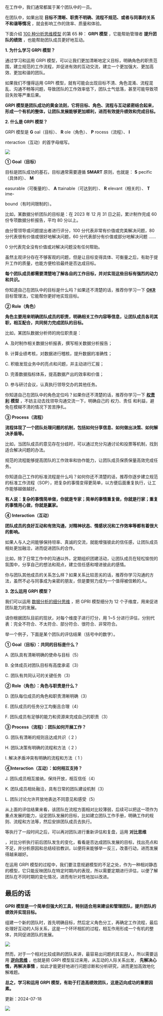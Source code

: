 在工作中，我们通常都属于某个团队中的一员。

在团队中，如果出现 **目标不清晰、职责不明确、流程不规范、或者与同事的关系不和谐等情况** ，就会影响工作的效率、质量和体验。

下面介绍 [100 种分析思维模型](https://mp.weixin.qq.com/mp/appmsgalbum?__biz=MzA4ODE2OTIxMw==&action=getalbum&album_id=1701638273011351554#wechat_redirect) 的第 65 种： **GRPI 模型** ，它能帮助管理者 **提升团队的绩效** ，也能帮助团队成员更好地互动。

**1. 为什么学习 GRPI 模型？**

通过学习和运用 GRPI 模型，可以让我们更加清晰地定义目标，明确角色的职责范围，建立规范的工作流程，并促进有效的互动交流，建立一个更加强大、更加高效、更加和谐的团队。

如果我们不懂得运用 GRPI 模型，就有可能会出现目标不清、角色混淆、流程混乱、沟通不畅等问题，导致团队的工作效率低下，团队士气低落，甚至可能导致项目失败等严重后果。

**GRPI 模型是团队成功的黄金法则，它将目标、角色、流程与互动紧密结合起来，形成一个有机的整体，让团队发展能够更加顺利，进而有效提升绩效和完成目标。**

**2. 什么是 GRPI 模型？**

GRPI 模型是 **G** oal（目标）、 **R** ole（角色）、 **P** rocess（流程）、 **I**

nteraction（互动）的首字母缩写。

![](https://mmbiz.qpic.cn/mmbiz_png/giaycic3UNwo0lotmUYmsepTFGdyibRGpsRb7vyAOYlHVt2cQcHSibe4hhrUMic0tk5rL61iadDJPBPKIKGtHqMJErCQ/640?wx_fmt=png) 

**① Goal（目标）**

目标是团队成功的基石，目标通常需要遵循 **SMART** 原则，也就是： **S** pecific（具体的）、 **M**

easurable（可衡量的）、 **A** ttainable（可达到的）、 **R** elevant（相关的）、 **T** ime-

bound（有时间限制的）。

比如，某数据分析团队的目标是：在 2023 年 12 月 31 日之前，累计制作完成 60 份专项数据分析报告，平均 80 分以上。

由分管领导或问题提出者进行评分，100 分代表非常有价值或完美解决问题，80 分代表很有价值或很好地解决问题，60 分代表部分有价值或部分地解决问题 ……

0 分代表完全没有价值或对解决问题没有任何帮助。

虽然主观评分存在不够客观的问题，但是让目标变得具体、可衡量之后，有助于提升工作的质量，也能方便检验最终是否达成目标。

**每个团队成员都需要清楚地了解各自的工作目标，并对实现这些目标有强烈的动力和共识。**

你知道自己在团队中的目标是什么吗？如果还不清楚的话，推荐你学习一下 [**OKR**](http://mp.weixin.qq.com/s?__biz=MzA4ODE2OTIxMw==&mid=2653474029&idx=1&sn=7f59ff75e63dac3fb9429b490b0506ed&chksm=8bf2237fbc85aa69595641c127effdbb1c4bf2dcbe66dafea696e822d52290b079540914d833&scene=21#wechat_redirect) 目标管理法，它能帮你更好地实现目标。

**② Role（角色）**

**角色主要用来明确团队成员的职责，明确相关工作内容等信息，让团队成员各司其职，相互配合，共同努力完成团队的目标。**

比如，某团队数据分析师的岗位职责是：

A. 及时制作相关数据分析报表，撰写相关数据分析报告；

B. 计算业绩考核，对数据进行稽核，提升数据的准确性；

C. 积极发现业务中的亮点和问题，并主动进行汇报；

D. 完善数据指标体系，提高数据产出的效率和价值；

D. 参与研讨会议，认真执行领导交办的其他任务。

你知道自己在团队中的角色定位吗？如果你还不清楚的话，推荐你学习一下 [**权责利**](http://mp.weixin.qq.com/s?__biz=MzA4ODE2OTIxMw==&mid=2653481051&idx=1&sn=ab66647b1d60b37bb419a1da5f5c7623&chksm=8bf207c9bc858edfdd52c80ecc88559824829f18dffdbbb2b50fc4c3d67428d8f9428cc82492&scene=21#wechat_redirect) **模型** ，不妨主动去找领导沟通交流一下，明确自己的  权力、责任  和利益，避免在模糊不清的情况下苦苦挣扎。

**③ Process（流程）**

**流程体现了一个团队处理问题的机制，包括如何分享信息、如何做出决策、如何解决矛盾等。**

比如，当团队成员的意见存在分歧时，可以通过充分沟通讨论和投票等机制，找到适合解决问题的办法。

规范的流程能够提高团队的工作效率和协作能力，让团队成员保质保量高效完成任务。

你知道自己工作的标准流程是什么吗？如何你还不清楚的话，推荐你逐步建立规范的标准工作流程（SOP），把复杂的事情变得更简单，以方便后面重复执行，让工作能够越做越好。

**有人说：复杂的事情简单做，你就是专家；简单的事情重复做，你就是行家；重复的事情用心做，你就是赢家。**

**④ Interaction（互动）**

**团队成员的良好互动和有效沟通，对精神状态、情感状况和工作效率等都有着很大的影响。**

如果人与人之间能够保持坦率、真诚的交流，就能增强彼此的信任感，让团队成员相处更加融洽，进而促进团队的合作。

比如，除了日常工作中的沟通以外，定期组织团建活动，让团队成员在轻松愉悦的氛围中，分享自己的想法和观点，建立信任感和增进彼此的感情。

你与团队其他成员的关系怎么样？如果关系比较恶劣的话，推荐你学习沟通的方法，虽然不必与同事成为亲密的朋友，但是要努力成为一个值得被信赖的人。

**3. 怎么运用 GRPI 模型？**

我们可以运用 [数据分析的细分思维](https://mp.weixin.qq.com/s?__biz=MzA4ODE2OTIxMw==&mid=2653478494&idx=1&sn=7fb2bb4f04f2c6d64561210164529274&scene=21#wechat_redirect) ，把 GPRI 模型细分为 12 个子维度，用来促进团队能力的发展。

请你根据团队目前的现状，对每个维度子进行打分，用 1~5 分进行评估，分别代表：完全不符合、不太符合、部分符合、很符合、非常符合。

举一个例子，下面是某个团队的评估结果（括号中的数字）。

**① Goal（目标）：共同的目标是什么？**

A. 团队具有清晰明确的使命与目标（5）

B. 全体成员对团队目标有高度承诺（3）

C. 团队有共同认可的关键任务（3）

**② Role（角色）：角色与职责是什么？**

D. 团队每位成员的角色和职责清晰明确（3）

E. 团队成员的任务分工均衡且合理（4）

F. 团队成员有足够的能力和资源来完成自己的职责（3）

**③ Process（流程）：团队如何开展工作？**

G. 团队有清晰的规则且达成共识（  2  ）

H. 团队决策有明确的流程和方法（  2  ）

I. 解决矛盾冲突有明确的流程和方法（  1  ）

**④Interaction（互动）：如何相互支持？**

J. 团队成员相互接纳，保持开放，相互信任（4）

K. 团队成员相处融洽，具有日常的团队建设机制（3）

L. 团队讨论允许开放地表达不同意见和感受（5）

从上面的评估结果来看，该团队在流程方面相对比较薄弱，后续可以把这一项作为重点发展的能力，设定团队发展的目标，比如建立团队工作手册，明确工作的规则、流程和方法等，然后安排团队成员去执行。

等执行了一段时间之后，可以再对团队进行重新评估和复盘，运用 **对比思维**

，对比分析执行前后团队发生的变化，看看是否达成团队发展的目标，找出亮点和不足，并分析原因和总结经验教训，以便将来能够举一反三，改善行动，进而发展得越来越好。

在运用 GRPI 模型的过程中，我们要注意规避模型的不足之处，作为一种相对静态的模型，它只能反映团队在特定时期内的表现，所以需要定期进行评估，以便了解团队在不同时期的变化情况，进而有针对性地加以改进。

## **最后的话**

**GPRI 模型是一个简单但强大的工具，特别适合用来建设和管理团队，提升团队的绩效并实现目标。**

组建一个新的团队时，首先明确目标，然后定义角色分工，再确定工作流程，最后处理好互动的人际关系，这是一个环环相扣的过程，相互作用形成一个有机的整体，共同促进团队的发展。

![](https://mmbiz.qpic.cn/mmbiz_png/giaycic3UNwo0lotmUYmsepTFGdyibRGpsRiac7ians1JnbDKIdlvPZ80tpUuep4E4M2DrBAwD1LK9kOicEvmCHIbf0A/640?wx_fmt=png) 

然而，对于一个相对比较成熟的团队来讲，最容易出问题的其实是人，所以需要运用 [**逆向思维**](http://mp.weixin.qq.com/s?__biz=MzA4ODE2OTIxMw==&mid=2653476240&idx=1&sn=7993c710b4b697ff52dea011cf66da5f&chksm=8bf23a02bc85b314229dbb0db031f1d415c8e34bbf4dd143ccd45a58a3e415adaf88f85e98a1&scene=21#wechat_redirect) ，也就是把 GRPI 模型反过来用，从互动的人际关系出发， **先解决心情，再解决事情** ，如此才能更好地进行问题诊断和分析研究，进而更加高效地化解难题。

**总之，学习和运用 GRPI 模型，有助于打造高绩效团队，这是迈向成功的重要因素。**

更新：2024-07-18

![](https://visitor-badge.laobi.icu/badge?page_id=sjhfx.linji&left_text=PageViews&right_color=%2300589F)